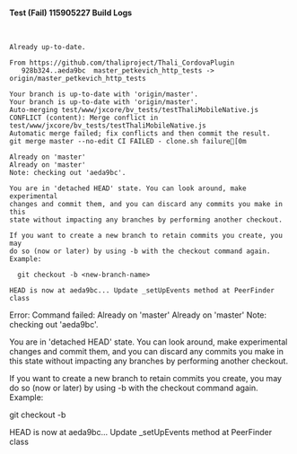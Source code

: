 #### Test (Fail) 115905227 Build Logs


```


```

```
Already up-to-date.

From https://github.com/thaliproject/Thali_CordovaPlugin
   928b324..aeda9bc  master_petkevich_http_tests -> origin/master_petkevich_http_tests

```

```
Your branch is up-to-date with 'origin/master'.
Your branch is up-to-date with 'origin/master'.
Auto-merging test/www/jxcore/bv_tests/testThaliMobileNative.js
CONFLICT (content): Merge conflict in test/www/jxcore/bv_tests/testThaliMobileNative.js
Automatic merge failed; fix conflicts and then commit the result.
git merge master --no-edit CI FAILED - clone.sh failure[0m

Already on 'master'
Already on 'master'
Note: checking out 'aeda9bc'.

You are in 'detached HEAD' state. You can look around, make experimental
changes and commit them, and you can discard any commits you make in this
state without impacting any branches by performing another checkout.

If you want to create a new branch to retain commits you create, you may
do so (now or later) by using -b with the checkout command again. Example:

  git checkout -b <new-branch-name>

HEAD is now at aeda9bc... Update _setUpEvents method at PeerFinder class

```

Error: Command failed: Already on 'master'
Already on 'master'
Note: checking out 'aeda9bc'.

You are in 'detached HEAD' state. You can look around, make experimental
changes and commit them, and you can discard any commits you make in this
state without impacting any branches by performing another checkout.

If you want to create a new branch to retain commits you create, you may
do so (now or later) by using -b with the checkout command again. Example:

  git checkout -b <new-branch-name>

HEAD is now at aeda9bc... Update _setUpEvents method at PeerFinder class
